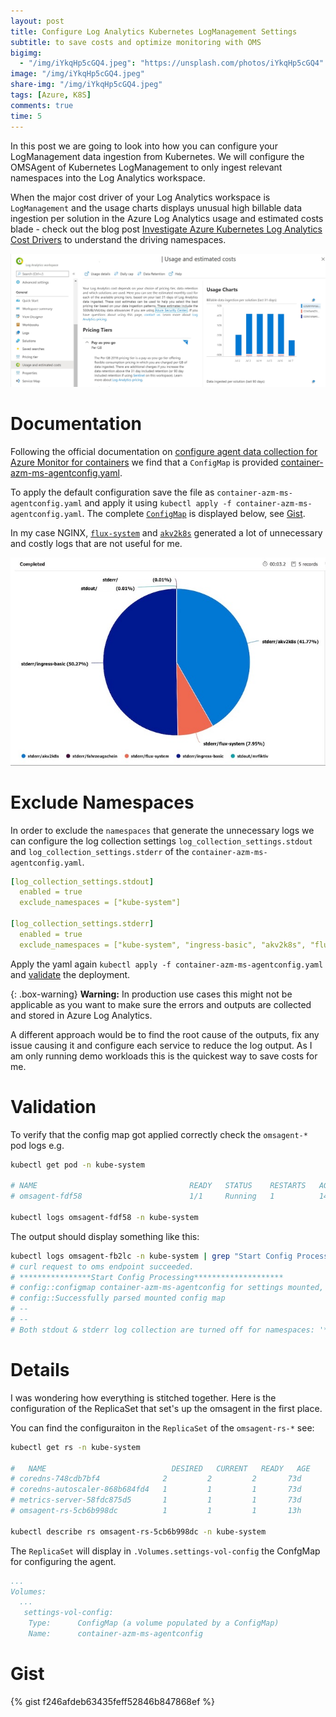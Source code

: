 ```yaml
---
layout: post
title: Configure Log Analytics Kubernetes LogManagement Settings 
subtitle: to save costs and optimize monitoring with OMS
bigimg:
  - "/img/iYkqHp5cGQ4.jpeg": "https://unsplash.com/photos/iYkqHp5cGQ4"
image: "/img/iYkqHp5cGQ4.jpeg"
share-img: "/img/iYkqHp5cGQ4.jpeg"
tags: [Azure, K8S]
comments: true
time: 5
---
```


In this post we are going to look into how you can configure your LogManagement data ingestion from Kubernetes.
We will configure the OMSAgent of Kubernetes LogManagement to only ingest relevant namespaces into the Log Analytics workspace.

When the major cost driver of your Log Analytics workspace is `LogManagement` and the usage charts displays unusual high billable data ingestion per solution in the Azure Log Analytics usage and estimated costs blade - check out the blog post [Investigate Azure Kubernetes Log Analytics Cost Drivers](/2020-07-07-K8S-Azure-Log-Analytics-Cost/) to understand the driving namespaces.

[![Azure Log Analytics Usage and estimated costs 80%](../img/posts/2020-07-07-K8S-Azure-Log-Analytics-Cost/01_usageAndCost.jpg)](/2020-07-07-K8S-Azure-Log-Analytics-Cost/)

# Documentation

Following the official documentation on [configure agent data collection for Azure Monitor for containers](https://docs.microsoft.com/en-us/azure/azure-monitor/insights/container-insights-agent-config) we find that a `ConfigMap` is provided [container-azm-ms-agentconfig.yaml](https://raw.githubusercontent.com/microsoft/Docker-Provider/ci_prod/kubernetes/container-azm-ms-agentconfig.yaml).

To apply the default configuration save the file as `container-azm-ms-agentconfig.yaml` and apply it using `kubectl apply -f container-azm-ms-agentconfig.yaml`. The complete [`ConfigMap`](#gist) is displayed below, see [Gist](#gist).

In my case NGINX, [`flux-system`](https://toolkit.fluxcd.io/) and [`akv2k8s`](https://akv2k8s.io/) generated a lot of unnecessary and costly logs that are not useful for me.

![Pie Chart Logs](/img/posts/2021-01-31-Configure-Log-Analytics-Kubernetes-LogManagement-Settings-To-Save-Cost/pie-chart-logs.jpg)

# Exclude Namespaces

In order to exclude the `namespaces` that generate the unnecessary logs we can configure the log collection settings `log_collection_settings.stdout` and `log_collection_settings.stderr` of the `container-azm-ms-agentconfig.yaml`.

```yaml
[log_collection_settings.stdout]
  enabled = true
  exclude_namespaces = ["kube-system"]

[log_collection_settings.stderr]
  enabled = true
  exclude_namespaces = ["kube-system", "ingress-basic", "akv2k8s", "flux-system"]
```

Apply the yaml again `kubectl apply -f container-azm-ms-agentconfig.yaml` and [validate](#validation) the deployment.

{: .box-warning}
**Warning:** In production use cases this might not be applicable as you want to make sure the errors and outputs are collected and stored in Azure Log Analytics.

A different approach would be to find the root cause of the outputs, fix any issue causing it and configure each service to reduce the log output.
As I am only running demo workloads this is the quickest way to save costs for me.

# Validation

To verify that the config map got applied correctly check the `omsagent-*` pod logs e.g.

```sh
kubectl get pod -n kube-system

# NAME                                  READY   STATUS    RESTARTS   AGE
# omsagent-fdf58                        1/1     Running   1          14h

kubectl logs omsagent-fdf58 -n kube-system
```

The output should display something like this:

```sh
kubectl logs omsagent-fb2lc -n kube-system | grep "Start Config Processing" -A 2 -B 2
# curl request to oms endpoint succeeded.
# ****************Start Config Processing********************
# config::configmap container-azm-ms-agentconfig for settings mounted, parsing values
# config::Successfully parsed mounted config map
# --
# --
# Both stdout & stderr log collection are turned off for namespaces: '*.csv2,*_kube-system_*.log'
```

# Details

I was wondering how everything is stitched together. Here is the configuration of the ReplicaSet that set's up the omsagent in the first place.

You can find the configuraiton in the `ReplicaSet` of the `omsagent-rs-*` see:

```sh
kubectl get rs -n kube-system

#   NAME                            DESIRED   CURRENT   READY   AGE
# coredns-748cdb7bf4              2         2         2       73d
# coredns-autoscaler-868b684fd4   1         1         1       73d
# metrics-server-58fdc875d5       1         1         1       73d
# omsagent-rs-5cb6b998dc          1         1         1       13h

kubectl describe rs omsagent-rs-5cb6b998dc -n kube-system
```

The `ReplicaSet` will display in `.Volumes.settings-vol-config` the ConfgMap for configuring the agent.

```yaml
...
Volumes:
  ...
   settings-vol-config:
    Type:      ConfigMap (a volume populated by a ConfigMap)
    Name:      container-azm-ms-agentconfig
```

# Gist

{% gist f246afdeb63435feff52846b847868ef %}
